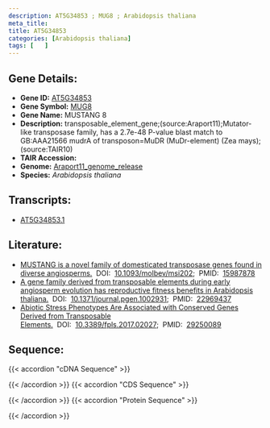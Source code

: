 ```yaml
---
description: AT5G34853 ; MUG8 ; Arabidopsis thaliana
meta_title:
title: AT5G34853
categories: [Arabidopsis thaliana]
tags: [   ]
---
```


## Gene Details:
- **Gene ID:** [AT5G34853](https://www.arabidopsis.org/locus?name=AT5G34853)
- **Gene Symbol:** <u>MUG8</u>
- **Gene Name:** MUSTANG 8
- **Description:**   transposable_element_gene;(source:Araport11);Mutator-like transposase family, has a 2.7e-48 P-value blast match to GB:AAA21566 mudrA of transposon=MuDR (MuDr-element) (Zea mays);(source:TAIR10)
- **TAIR Accession:** 
- **Genome:** [Araport11_genome_release](https://www.arabidopsis.org/download/list?dir=Genes%2FAraport11_genome_release)
- **Species:** *Arabidopsis thaliana*

## Transcripts:
   -  [AT5G34853.1](https://www.arabidopsis.org/gene?name=AT5G34853.1)
## Literature:
   - [MUSTANG is a novel family of domesticated transposase genes found in diverse  angiosperms.](https://www.doi.org/10.1093/molbev/msi202)&nbsp;&nbsp;DOI:&nbsp;&nbsp;[10.1093/molbev/msi202](https://www.doi.org/10.1093/molbev/msi202);&nbsp;&nbsp;PMID:&nbsp;&nbsp;[15987878](https://pubmed.ncbi.nlm.nih.gov/15987878/)
   - [A gene family derived from transposable elements during early angiosperm  evolution has reproductive fitness benefits in Arabidopsis thaliana.](https://www.doi.org/10.1371/journal.pgen.1002931)&nbsp;&nbsp;DOI:&nbsp;&nbsp;[10.1371/journal.pgen.1002931](https://www.doi.org/10.1371/journal.pgen.1002931);&nbsp;&nbsp;PMID:&nbsp;&nbsp;[22969437](https://pubmed.ncbi.nlm.nih.gov/22969437/)
   - [Abiotic Stress Phenotypes Are Associated with Conserved Genes Derived from  Transposable Elements.](https://www.doi.org/10.3389/fpls.2017.02027)&nbsp;&nbsp;DOI:&nbsp;&nbsp;[10.3389/fpls.2017.02027](https://www.doi.org/10.3389/fpls.2017.02027);&nbsp;&nbsp;PMID:&nbsp;&nbsp;[29250089](https://pubmed.ncbi.nlm.nih.gov/29250089/)
## Sequence:
{{< accordion "cDNA Sequence" >}}

{{< /accordion >}}
{{< accordion "CDS Sequence" >}}

{{< /accordion >}}
{{< accordion "Protein Sequence" >}}

{{< /accordion >}}

